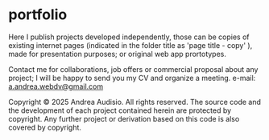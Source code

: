 # portfolio
Here I publish projects developed independently, those can be copies of existing internet pages (indicated in the folder title as 'page title - copy' ), made for presentation purposes;  or original web app prortotypes. 

Contact me for collaborations, job offers or commercial proposal about any project; 
I will be happy to send you my CV and organize a meeting.
e-mail: [a.andrea.webdv@gmail.com](mailto:a.andrea.webdv@gmail.com)


Copyright © 2025 Andrea Audisio. All rights reserved. The source code and the development of each project contained herein are protected by copyright. Any further project or derivation based on this code is also covered by copyright.
